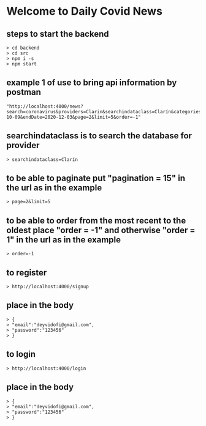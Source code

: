 # Welcome to Daily Covid News


## steps to start the backend
    > cd backend
    > cd src
    > npm i -s
    > npm start
## example 1 of use to bring api information by postman    
    "http://localhost:4000/news?search=coronavirus&providers=Clarin&searchindataclass=Clarín&categories=POLITICA&startDate=2020-10-09&endDate=2020-12-03&page=2&limit=5&order=-1"

## searchindataclass is to search the database for provider
    > searchindataclass=Clarín
## to be able to paginate put "pagination = 15" in the url as in the example
    > page=2&limit=5
## to be able to order from the most recent to the oldest place "order = -1" and otherwise "order = 1" in the url as in the example
    > order=-1

## to register 
    > http://localhost:4000/signup
## place in the body
    > {
    > "email":"deyvidofi@gmail.com",
    > "password":"123456"
    > }
## to login 
    > http://localhost:4000/login
## place in the body
    > {
    > "email":"deyvidofi@gmail.com",
    > "password":"123456"
    > }
